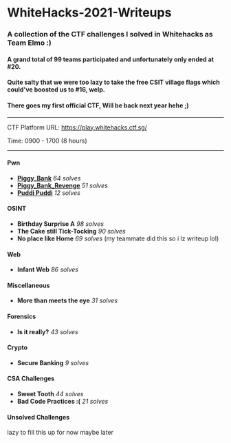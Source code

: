 # WhiteHacks-2021-Writeups

### A collection of the CTF challenges I solved in Whitehacks as Team Elmo :)
#### A grand total of 99 teams participated and unfortunately only ended at #20. 
#### Quite salty that we were too lazy to take the free CSIT village flags which could've boosted us to #16, welp.
#### There goes my first official CTF, Will be back next year hehe ;)


---

CTF Platform URL: https://play.whitehacks.ctf.sg/

Time: 0900 - 1700 (8 hours)

---


#### Pwn
- **[Piggy_Bank](https://github.com/caprinux/WhiteHacks-2021-Writeups/tree/main/Writeups/pwn/Piggy%20Bank)** _64 solves_ 
- **[Piggy_Bank_Revenge](https://github.com/caprinux/WhiteHacks-2021-Writeups/tree/main/Writeups/pwn/Piggy%20Bank%20Revenge)** _51 solves_
- **[Puddi Puddi](https://github.com/caprinux/WhiteHacks-2021-Writeups/tree/main/Writeups/pwn/Puddi%20Puddi)** _12 solves_

#### OSINT 
- **Birthday Surprise A** _98 solves_
- **The Cake still Tick-Tocking** _90 solves_
- **No place like Home** _69 solves_ (my teammate did this so i lz writeup lol)

#### Web
- **Infant Web** _86 solves_

#### Miscellaneous 
- **More than meets the eye** _31 solves_

#### Forensics
- **Is it really?** _43 solves_

#### Crypto
- **Secure Banking** _9 solves_

#### CSA Challenges
- **Sweet Tooth** _44 solves_
- **Bad Code Practices :(** _21 solves_

#### Unsolved Challenges 
lazy to fill this up for now maybe later

